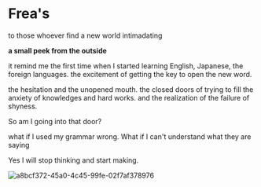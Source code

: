 # Frea's

to those whoever find a new world intimadating

**a small peek from the outside**

it remind me the first time when I started learning English, Japanese, the foreign languages.
the excitement of getting the key to open the new word.

the hesitation and the unopened mouth.
the closed doors of trying to fill the anxiety of knowledges and hard works.
and the realization of the failure of shyness.

So am I going into that door?

what if I used my grammar wrong. What if I can't understand what they are saying

Yes I will stop thinking and start making.





![a8bcf372-45a0-4c45-99fe-02f7af378976](https://user-images.githubusercontent.com/93921644/144508800-0b25baf8-fe7a-48b3-ae29-9324789b16f7.JPG)





